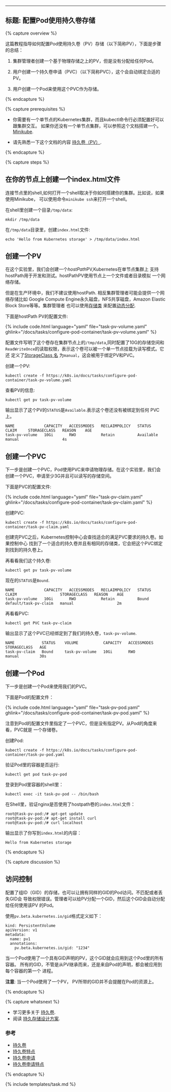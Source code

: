 <!--
---
title: Configure a Pod to Use a PersistentVolume for Storage
---

{% capture overview %}

This page shows how to configure a Pod to use a PersistentVolumeClaim for storage.
Here is a summary of the process:

1. A cluster administrator creates a PersistentVolume that is backed by physical
storage. The administrator does not associate the volume with any Pod.

1. A cluster user creates a PersistentVolumeClaim, which gets automatically
bound to a suitable PersistentVolume.

1. The user creates a Pod that uses the PersistentVolumeClaim as storage.

{% endcapture %}

{% capture prerequisites %}

* You need to have a Kubernetes cluster that has only one Node, and the kubectl
command-line tool must be configured to communicate with your cluster. If you
do not already have a single-node cluster, you can create one by using
[Minikube](/docs/getting-started-guides/minikube).

* Familiarize yourself with the material in
[Persistent Volumes](/docs/concepts/storage/persistent-volumes/).

{% endcapture %}

{% capture steps %}
-->

---
标题: 配置Pod使用持久卷存储
---

{% capture overview %}

这篇教程指导如何配置Pod使用持久卷（PV）存储（以下简称PV），下面是步骤的总结：

1. 集群管理者创建一个基于物理存储之上的PV，但是没有分配给任何Pod。

1. 用户创建一个持久卷申请（PVC）（以下简称PVC），这个会自动绑定合适的PV。

1. 用户创建一个Pod来使用这个PVC作为存储。

{% endcapture %}

{% capture prerequisites %}

* 你需要有一个单节点的Kubernetes集群，而且kubectl命令行必须配置好可以跟集群交互。
如果你还没有一个单节点集群，可以参照这个文档搭建一个。
[Minikube](/docs/getting-started-guides/minikube).

* 请先熟悉一下这个文档的内容
[持久卷（PV）](/docs/concepts/storage/persistent-volumes/).

{% endcapture %}

{% capture steps %}

<!--
## Create an index.html file on your Node

Open a shell to the Node in your cluster. How you open a shell depends on how
you set up your cluster. For example, if you are using Minikube, you can open a
shell to your Node by entering `minikube ssh`.

In your shell, create a `/tmp/data` directory:

    mkdir /tmp/data

In the `/tmp/data` directory, create an `index.html` file:

    echo 'Hello from Kubernetes storage' > /tmp/data/index.html
-->

## 在你的节点上创建一个index.html文件

连接节点里的shell,如何打开一个shell取决于你如何搭建你的集群。比如说，如果使用Minikube，
可以使用命令`minikube ssh`来打开一个shell。

在shell里创建一个目录`/tmp/data`:

    mkdir /tmp/data

在`/tmp/data`目录里，创建`index.html`文件:

    echo 'Hello from Kubernetes storage' > /tmp/data/index.html

<!--
## Create a PersistentVolume

In this exercise, you create a *hostPath* PersistentVolume. Kubernetes supports
hostPath for development and testing on a single-node cluster. A hostPath
PersistentVolume uses a file or directory on the Node to emulate network-attached storage.

In a production cluster, you would not use hostPath. Instead a cluster administrator
would provision a network resource like a Google Compute Engine persistent disk,
an NFS share, or an Amazon Elastic Block Store volume. Cluster administrators can also
use [StorageClasses](/docs/resources-reference/{{page.version}}/#storageclass-v1-storage)
to set up
[dynamic provisioning](http://blog.kubernetes.io/2016/10/dynamic-provisioning-and-storage-in-kubernetes.html).

Here is the configuration file for the hostPath PersistentVolume:

{% include code.html language="yaml" file="task-pv-volume.yaml" ghlink="/docs/tasks/configure-pod-container/task-pv-volume.yaml" %}

The configuration file specifies that the volume is at `/tmp/data` on the
the cluster's Node. The configuration also specifies a size of 10 gibibytes and
an access mode of `ReadWriteOnce`, which means the volume can be mounted as
read-write by a single Node. It defines the [StorageClass name](/docs/concepts/storage/persistent-volumes/#class)
`manual` for the PersistentVolume, which will be used to bind
PersistentVolumeClaim requests to this PersistentVolume.

Create the PersistentVolume:

    kubectl create -f https://k8s.io/docs/tasks/configure-pod-container/task-pv-volume.yaml

View information about the PersistentVolume:

    kubectl get pv task-pv-volume

The output shows that the PersistentVolume has a `STATUS` of `Available`. This
means it has not yet been bound to a PersistentVolumeClaim.

    NAME             CAPACITY   ACCESSMODES   RECLAIMPOLICY   STATUS      CLAIM     STORAGECLASS   REASON    AGE
    task-pv-volume   10Gi       RWO           Retain          Available             manual                   4s
-->

## 创建一个PV

在这个实验里，我们会创建一个*hostPath*PV,Kubernetes在单节点集群上
支持hostPath用于开发和测试。hostPathPV使用节点上一个文件或者目录模拟
一个网络存储。

但是在生产环境中，我们不建议使用hostPath. 相反集群管理者可能会提供一个网络存储比如
Google Compute Engine永久磁盘，NFS共享磁盘，Amazon Elastic Block Store等等。集群管理者
也可以使用[存储类](/docs/resources-reference/{{page.version}}/#storageclass-v1-storage)
来配置[动态分配](http://blog.kubernetes.io/2016/10/dynamic-provisioning-and-storage-in-kubernetes.html).

下面是hostPath PV的配置文件:

{% include code.html language="yaml" file="task-pv-volume.yaml" ghlink="/docs/tasks/configure-pod-container/task-pv-volume.yaml" %}

配置文件写明了这个卷存在集群节点上的`/tmp/data`,同时配置了10G的存储空间和
`ReadWriteOnce`的读取权限，表示这个卷可以被一个单一节点挂载为读写模式。它还
定义了[StorageClass 名](/docs/concepts/storage/persistent-volumes/#class)
为`manual`，这会被用于绑定PV和PVC。

创建一个PV:

    kubectl create -f https://k8s.io/docs/tasks/configure-pod-container/task-pv-volume.yaml

查看PV的信息:

    kubectl get pv task-pv-volume

输出显示了这个PV的`STATUS`是`Available`.表示这个卷还没有被绑定到任何
PVC上。

    NAME             CAPACITY   ACCESSMODES   RECLAIMPOLICY   STATUS      CLAIM     STORAGECLASS   REASON    AGE
    task-pv-volume   10Gi       RWO           Retain          Available             manual                   4s

<!--
## Create a PersistentVolumeClaim

The next step is to create a PersistentVolumeClaim. Pods use PersistentVolumeClaims
to request physical storage. In this exercise, you create a PersistentVolumeClaim
that requests a volume of at least three gibibytes that can provide read-write
access for at least one Node.

Here is the configuration file for the PersistentVolumeClaim:

{% include code.html language="yaml" file="task-pv-claim.yaml" ghlink="/docs/tasks/configure-pod-container/task-pv-claim.yaml" %}

Create the PersistentVolumeClaim:

    kubectl create -f https://k8s.io/docs/tasks/configure-pod-container/task-pv-claim.yaml

After you create the PersistentVolumeClaim, the Kubernetes control plane looks
for a PersistentVolume that satisfies the claim's requirements. If the control
plane finds a suitable PersistentVolume with the same StorageClass, it binds the
claim to the volume.

Look again at the PersistentVolume:

    kubectl get pv task-pv-volume

Now the output shows a `STATUS` of `Bound`.

    NAME             CAPACITY   ACCESSMODES   RECLAIMPOLICY   STATUS    CLAIM                   STORAGECLASS   REASON    AGE
    task-pv-volume   10Gi       RWO           Retain          Bound     default/task-pv-claim   manual                   2m

Look at the PersistentVolumeClaim:

    kubectl get PVC task-pv-claim

The output shows that the PersistentVolumeClaim is bound to your PersistentVolume,
`task-pv-volume`.

    NAME            STATUS    VOLUME           CAPACITY   ACCESSMODES   STORAGECLASS   AGE
    task-pv-claim   Bound     task-pv-volume   10Gi       RWO           manual         30s
-->

## 创建一个PVC

下一步是创建一个PVC，Pod使用PVC来申请物理存储。在这个实验里，我们会
创建一个PVC，申请至少3G并且可以读写的存储空间。

下面是PVC的配置文件:

{% include code.html language="yaml" file="task-pv-claim.yaml" ghlink="/docs/tasks/configure-pod-container/task-pv-claim.yaml" %}

创建PVC:

    kubectl create -f https://k8s.io/docs/tasks/configure-pod-container/task-pv-claim.yaml

创建完PVC之后，Kubernetes控制中心会查找适合的满足PVC要求的持久卷。如果控制中心
找到了一个适合的持久卷并且有相同的存储类，它会把这个PVC绑定到找到的持久卷上。

再看看我们这个持久卷:

    kubectl get pv task-pv-volume

现在的`STATUS`是`Bound`.

    NAME             CAPACITY   ACCESSMODES   RECLAIMPOLICY   STATUS    CLAIM                   STORAGECLASS   REASON    AGE
    task-pv-volume   10Gi       RWO           Retain          Bound     default/task-pv-claim   manual                   2m

再看看PVC:

    kubectl get PVC task-pv-claim

输出显示了这个PVC已经绑定到了我们的持久卷，`task-pv-volume`.

    NAME            STATUS    VOLUME           CAPACITY   ACCESSMODES   STORAGECLASS   AGE
    task-pv-claim   Bound     task-pv-volume   10Gi       RWO           manual         30s

<!--
## Create a Pod

The next step is to create a Pod that uses your PersistentVolumeClaim as a volume.

Here is the configuration file for the Pod:

{% include code.html language="yaml" file="task-pv-pod.yaml" ghlink="/docs/tasks/configure-pod-container/task-pv-pod.yaml" %}

Notice that the Pod's configuration file specifies a PersistentVolumeClaim, but
it does not specify a PersistentVolume. From the Pod's point of view, the claim
is a volume.

Create the Pod:

    kubectl create -f https://k8s.io/docs/tasks/configure-pod-container/task-pv-pod.yaml

Verify that the Container in the Pod is running;

    kubectl get pod task-pv-pod

Get a shell to the Container running in your Pod:

    kubectl exec -it task-pv-pod -- /bin/bash

In your shell, verify that nginx is serving the `index.html` file from the
hostPath volume:

    root@task-pv-pod:/# apt-get update
    root@task-pv-pod:/# apt-get install curl
    root@task-pv-pod:/# curl localhost

The output shows the text that you wrote to the `index.html` file on the
hostPath volume:

    Hello from Kubernetes storage

{% endcapture %}


{% capture discussion %}
-->

## 创建一个Pod

下一步是创建一个Pod来使用我们的PVC。

下面是Pod的配置文件：

{% include code.html language="yaml" file="task-pv-pod.yaml" ghlink="/docs/tasks/configure-pod-container/task-pv-pod.yaml" %}

注意到Pod的配置文件里指定了一个PVC，但是没有指定PV。从Pod的角度来看，PVC就是
一个存储卷。

创建Pod:

    kubectl create -f https://k8s.io/docs/tasks/configure-pod-container/task-pv-pod.yaml

验证Pod里的容器是否运行:

    kubectl get pod task-pv-pod

登录到Pod里容器的shell里：

    kubectl exec -it task-pv-pod -- /bin/bash

在Shell里，验证nginx是否使用了hostpath卷的`index.html`文件：

    root@task-pv-pod:/# apt-get update
    root@task-pv-pod:/# apt-get install curl
    root@task-pv-pod:/# curl localhost

输出显示了你写到`index.html`的内容：

    Hello from Kubernetes storage

{% endcapture %}


{% capture discussion %}

<!--
## Access control

Storage configured with a group ID (GID) allows writing only by Pods using the same
GID. Mismatched or missing GIDs cause permission denied errors. To reduce the
need for coordination with users, an administrator can annotate a PersistentVolume
with a GID. Then the GID is automatically added to any Pod that uses the
PersistentVolume.

Use the `pv.beta.kubernetes.io/gid` annotation as follows:

    kind: PersistentVolume
    apiVersion: v1
    metadata:
      name: pv1
      annotations:
        pv.beta.kubernetes.io/gid: "1234"

When a Pod consumes a PersistentVolume that has a GID annotation, the annotated GID
is applied to all Containers in the Pod in the same way that GIDs specified in the
Pod’s security context are. Every GID, whether it originates from a PersistentVolume
annotation or the Pod’s specification, is applied to the first process run in
each Container.

**Note**: When a Pod consumes a PersistentVolume, the GIDs associated with the
PersistentVolume are not present on the Pod resource itself.

{% endcapture %}


{% capture whatsnext %}

* Learn more about [PersistentVolumes](/docs/concepts/storage/persistent-volumes/).
* Read the [Persistent Storage design document](https://git.k8s.io/community/contributors/design-proposals/persistent-storage.md).
-->

## 访问控制

配置了组ID（GID）的存储，也可以让拥有同样的GID的Pod访问。不匹配或者丢失GID会
导致权限错误。管理者可以给PV分配一个GID，然后这个GID会自动分配给任何使用该PV
的Pod。

使用`pv.beta.kubernetes.io/gid`格式定义如下：

    kind: PersistentVolume
    apiVersion: v1
    metadata:
      name: pv1
      annotations:
        pv.beta.kubernetes.io/gid: "1234"

当一个Pod使用了一个具有GID声明的PV，这个GID就会应用到这个Pod里的所有容器。
所有的GID，不管是从PV继承而来，还是来自Pod的声明，都会被应用到每个容器的第一个
进程。

**注意**: 当一个Pod使用了一个PV， PV所带的GID并不会提醒在Pod的资源上。

{% endcapture %}


{% capture whatsnext %}

* 学习更多关于 [持久卷](/docs/concepts/storage/persistent-volumes/).
* 阅读 [持久存储设计方案](https://git.k8s.io/community/contributors/design-proposals/persistent-storage.md).

<!--
### Reference

* [PersistentVolume](/docs/resources-reference/{{page.version}}/#persistentvolume-v1-core)
* [PersistentVolumeSpec](/docs/resources-reference/{{page.version}}/#persistentvolumespec-v1-core)
* [PersistentVolumeClaim](/docs/resources-reference/{{page.version}}/#persistentvolumeclaim-v1-core)
* [PersistentVolumeClaimSpec](/docs/resources-reference/{{page.version}}/#persistentvolumeclaimspec-v1-core)

{% endcapture %}

{% include templates/task.md %}
-->

### 参考

* [持久卷](/docs/resources-reference/{{page.version}}/#persistentvolume-v1-core)
* [持久卷特点](/docs/resources-reference/{{page.version}}/#persistentvolumespec-v1-core)
* [持久卷申请](/docs/resources-reference/{{page.version}}/#persistentvolumeclaim-v1-core)
* [持久卷申请特点](/docs/resources-reference/{{page.version}}/#persistentvolumeclaimspec-v1-core)

{% endcapture %}

{% include templates/task.md %}